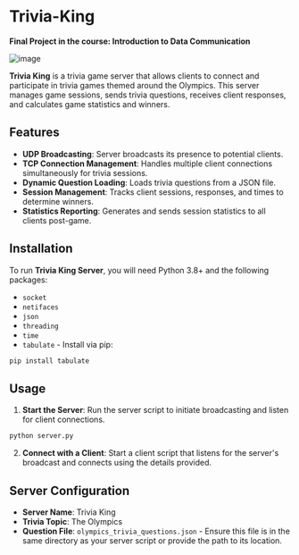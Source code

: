 # Trivia-King
**Final Project in the course: Introduction to Data Communication**

![image](https://github.com/GilMich/Trivia-King/assets/102687012/6b2f581c-c116-4f60-bf14-4416f0b61e4c)

**Trivia King** is a trivia game server that allows clients to connect and participate in trivia games themed around the Olympics. This server manages game sessions, sends trivia questions, receives client responses, and calculates game statistics and winners.

## Features

- **UDP Broadcasting**: Server broadcasts its presence to potential clients.
- **TCP Connection Management**: Handles multiple client connections simultaneously for trivia sessions.
- **Dynamic Question Loading**: Loads trivia questions from a JSON file.
- **Session Management**: Tracks client sessions, responses, and times to determine winners.
- **Statistics Reporting**: Generates and sends session statistics to all clients post-game.

## Installation

To run **Trivia King Server**, you will need Python 3.8+ and the following packages:

- `socket`
- `netifaces`
- `json`
- `threading`
- `time`
- `tabulate` - Install via pip:

```bash
pip install tabulate
```

## Usage

1. **Start the Server**: Run the server script to initiate broadcasting and listen for client connections.

```bash
python server.py
```

2. **Connect with a Client**: Start a client script that listens for the server's broadcast and connects using the details provided.

## Server Configuration

- **Server Name**: Trivia King
- **Trivia Topic**: The Olympics
- **Question File**: `olympics_trivia_questions.json` - Ensure this file is in the same directory as your server script or provide the path to its location.
